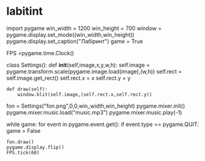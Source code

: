# labitint
import pygame
win_width = 1200
win_height = 700
window = pygame.display.set_mode((win_width,win_height))
pygame.display.set_caption("Лабіринт")
game = True

FPS =pygame.time.Clock()


class Settings():
    def __init__(self,image,x,y,w,h):
        self.image = pygame.transform.scale(pygame.image.load(image),(w,h))
        self.rect = self.image.get_rect()
        self.rect.x = x
        self.rect.y = y

    def draw(self):
        window.blit(self.image,(self.rect.x,self.rect.y))


fon = Settings("fon.png",0,0,win_width,win_height)
pygame.mixer.init()
pygame.mixer.music.load("music.mp3")
pygame.mixer.music.play(-1)

while game:
    for event in pygame.event.get():
        if event.type == pygame.QUIT:
            game = False

    fon.draw()
    pygame.display.flip()
    FPS.tick(60)
